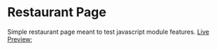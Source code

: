 # Restaurant Page
Simple restaurant page meant to test javascript module features.
[Live Preview](https://tarkanv.github.io/odin-restaurant-page/);
